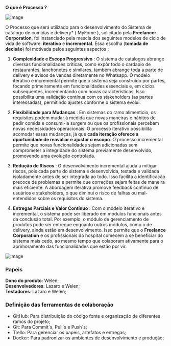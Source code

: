 **O que é Processo ?** 

![image](https://github.com/user-attachments/assets/c31a7632-5f74-4282-a38d-1b265bf6cf75)

O Processo que será utilizado para o desenvolvimento do Sistema de catalogo de comidas e delivery* ( MyFome ), solicitado pela **Freelancer Corporation**, 
foi instanciado pela mescla dos seguintes modelos de ciclo de vida de software: **iterativo** e **incremental**. 
Essa escolha (**tomada de decisão**) foi motivada pelos seguintes aspectos : 

1. **Complexidade e Escopo Progressivo** : O sistema de catalogos abrange diversas funcionalidades críticas, como expôr todo o cardapio de restaurantes, lanchonetes e similares, também abrange toda a parte de delivery e avisos de vendas diretamente no Whatsapp. O modelo iterativo e incremental permite que o sistema seja construído por partes,
focando primeiramente em funcionalidades essenciais e, em ciclos subsequentes, incrementando com novas características.
Isso possibilita uma validação contínua com os stakeholders (as partes interessadas), permitindo ajustes conforme o sistema evolui.  

2. **Flexibilidade para Mudanças** : Em sistemas do ramo alimenticio, os requisitos podem mudar à medida que novas maneiras e hábitos de pedir comida e consumi-la surgem ou
que os profissionais percebam novas necessidades operacionais. O processo iterativo possibilita acomodar essas mudanças, já que **cada
iteração oferece a oportunidade de reavaliar e ajustar o escopo**. O processo incremental permite que novas funcionalidades sejam adicionadas
sem comprometer a integridade do sistema previamente desenvolvido, promovendo uma evolução controlada.  

3. **Redução de Riscos** : O desenvolvimento incremental ajuda a mitigar riscos, pois cada parte do sistema é desenvolvida, testada e
validada isoladamente antes de ser integrada ao todo. Isso facilita a identificação precoce de problemas e permite que correções
sejam feitas de maneira mais eficiente. A abordagem iterativa promove feedback contínuo de usuários e stakeholders, o que diminui
o risco de falhas ou mal-entendidos sobre os requisitos do sistema.

5. **Entregas Parciais e Valor Contínuo** : Com o modelo iterativo e incremental, o sistema pode ser liberado em módulos funcionais antes da conclusão total.
Por exemplo, o módulo de gerenciamento de produtos pode ser entregue enquanto outros módulos, como o de delivery, ainda estão em desenvolvimento. Isso permite que o **Freelance Corporation** e
os profissionais do hospital comecem a se beneficiar do sistema mais cedo, ao mesmo tempo que colaboram ativamente para o aprimoramento das funcionalidades que estão por vir.

![image](https://github.com/user-attachments/assets/219e8a3d-2cb3-4914-85ad-a798849bdac1)


###  Papeis

**Dono do produto**: Welen; <br/>
**Desenvolvedores**: Lazaro e Welen;<br/>
**Testadores**: Lazaro e Welen;

### Definição das ferramentas de colaboração

<ul>
    <li>GitHub: Para distribuição do código fonte e organização de diferentes ramos do projeto;</li>
    <li>Git: Para Commit´s, Pull´s e Push´s;</li>
    <li>Trello: Para gerenciar os papeis, artefatos e entregas;</li>
    <li>Docker: Para padronizar os ambientes de desenvolvimento e produção;</li>
</ul>